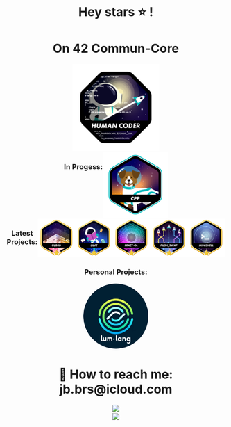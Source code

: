 <div align="center">
	<h1> Hey stars ⭐ ! </h1>
</div>
<div align="center">
	<h1> On 42 Commun-Core</h1>
	<img src="./badges/common_coren.png" length="200" width="200"/>
</div>
<div align="center" style="display: flex; justify-content: center;">
	<h3> In Progess: </h3>
	<a href="https://github.com/Luma-3/Cpp-module" >	<img src= "./badges/cppe.png" length="150" width="150" /></a>
</div>
<div align="center" style="display: flex; justify-content: center;">
	<h3>Latest Projects: </h3>
	<a href="https://github.com/monsieurCanard/Cub3d" >	<img src= "./badges/cub3dm.png" length="150" width="150" /></a>
	<a href="https://github.com/Luma-3/libft">		<img src="./badges/libftm.png" length="150" width="150" /></a>
	<a href="https://github.com/Luma-3/fract-ol">		<img src="./badges/fract-olm.png" length="150" width="150" /></a>
	<a href="https://github.com/Luma-3/Push-Swap">		<img src="./badges/push_swapm.png" length="150" width="150"  /></a>
	<a href="https://github.com/Luma-3/Minishell">		<img src="./badges/minishellm.png" length="150" width="150" /></a>
</div>
<div align="center">
	<h3>Personal Projects: </h3>
 	<a href="https://github.com/Luma-3/lum-lang"> <img src="./personal-badge/badge_lum-lang.png" length="150" width="150" style="border-radius: 50%; width: 150px; height: 150px;"/></a>
</div>

<div align="center">
	<h1>📩 How to reach me: jb.brs@icloud.com</h1>
	<img src="https://github-readme-stats.vercel.app/api?username=Luma-3&theme=dracula&show_icons=true&hide_border=true&count_private=true" length="150" width="450"/>
	<br>
	<img src="https://github-readme-streak-stats.herokuapp.com/?user=Luma-3&theme=dracula&hide_border=true" length="150" width="450" />
</div>

<!-- I love Markdown ! -->
